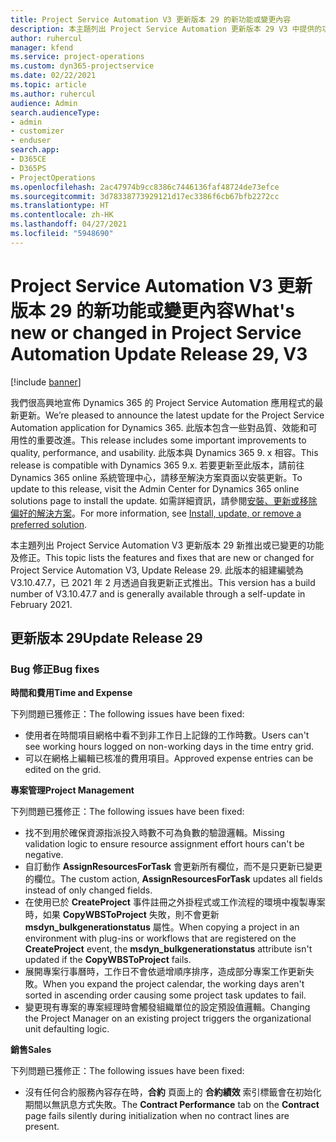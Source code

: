 ```yaml
---
title: Project Service Automation V3 更新版本 29 的新功能或變更內容
description: 本主題列出 Project Service Automation 更新版本 29 V3 中提供的功能和修正。
author: ruhercul
manager: kfend
ms.service: project-operations
ms.custom: dyn365-projectservice
ms.date: 02/22/2021
ms.topic: article
ms.author: ruhercul
audience: Admin
search.audienceType:
- admin
- customizer
- enduser
search.app:
- D365CE
- D365PS
- ProjectOperations
ms.openlocfilehash: 2ac47974b9cc8386c7446136faf48724de73efce
ms.sourcegitcommit: 3d78338773929121d17ec3386f6cb67bfb2272cc
ms.translationtype: HT
ms.contentlocale: zh-HK
ms.lasthandoff: 04/27/2021
ms.locfileid: "5948690"
---
```

# <a name="whats-new-or-changed-in-project-service-automation-update-release-29-v3"></a><span data-ttu-id="16328-103">Project Service Automation V3 更新版本 29 的新功能或變更內容</span><span class="sxs-lookup"><span data-stu-id="16328-103">What's new or changed in Project Service Automation Update Release 29, V3</span></span>

[!include [banner](../includes/psa-now-project-operations.md)]

<span data-ttu-id="16328-104">我們很高興地宣佈 Dynamics 365 的 Project Service Automation 應用程式的最新更新。</span><span class="sxs-lookup"><span data-stu-id="16328-104">We’re pleased to announce the latest update for the Project Service Automation application for Dynamics 365.</span></span> <span data-ttu-id="16328-105">此版本包含一些對品質、效能和可用性的重要改進。</span><span class="sxs-lookup"><span data-stu-id="16328-105">This release includes some important improvements to quality, performance, and usability.</span></span> <span data-ttu-id="16328-106">此版本與 Dynamics 365 9. x 相容。</span><span class="sxs-lookup"><span data-stu-id="16328-106">This release is compatible with Dynamics 365 9.x.</span></span> <span data-ttu-id="16328-107">若要更新至此版本，請前往 Dynamics 365 online 系統管理中心，請移至解決方案頁面以安裝更新。</span><span class="sxs-lookup"><span data-stu-id="16328-107">To update to this release, visit the Admin Center for Dynamics 365 online solutions page to install the update.</span></span> <span data-ttu-id="16328-108">如需詳細資訊，請參閱[安裝、更新或移除偏好的解決方案](/power-platform/admin/install-remove-preferred-solution)。</span><span class="sxs-lookup"><span data-stu-id="16328-108">For more information, see [Install, update, or remove a preferred solution](/power-platform/admin/install-remove-preferred-solution).</span></span>

<span data-ttu-id="16328-109">本主題列出 Project Service Automation V3 更新版本 29 新推出或已變更的功能及修正。</span><span class="sxs-lookup"><span data-stu-id="16328-109">This topic lists the features and fixes that are new or changed for Project Service Automation V3, Update Release 29.</span></span> <span data-ttu-id="16328-110">此版本的組建編號為 V3.10.47.7，已 2021 年 2 月透過自我更新正式推出。</span><span class="sxs-lookup"><span data-stu-id="16328-110">This version has a build number of V3.10.47.7 and is generally available through a self-update in February 2021.</span></span>

## <a name="update-release-29"></a><span data-ttu-id="16328-111">更新版本 29</span><span class="sxs-lookup"><span data-stu-id="16328-111">Update Release 29</span></span>

### <a name="bug-fixes"></a><span data-ttu-id="16328-112">Bug 修正</span><span class="sxs-lookup"><span data-stu-id="16328-112">Bug fixes</span></span>

<span data-ttu-id="16328-113">**時間和費用**</span><span class="sxs-lookup"><span data-stu-id="16328-113">**Time and Expense**</span></span>

<span data-ttu-id="16328-114">下列問題已獲修正：</span><span class="sxs-lookup"><span data-stu-id="16328-114">The following issues have been fixed:</span></span>

- <span data-ttu-id="16328-115">使用者在時間項目網格中看不到非工作日上記錄的工作時數。</span><span class="sxs-lookup"><span data-stu-id="16328-115">Users can't see working hours logged on non-working days in the time entry grid.</span></span>
- <span data-ttu-id="16328-116">可以在網格上編輯已核准的費用項目。</span><span class="sxs-lookup"><span data-stu-id="16328-116">Approved expense entries can be edited on the grid.</span></span>

<span data-ttu-id="16328-117">**專案管理**</span><span class="sxs-lookup"><span data-stu-id="16328-117">**Project Management**</span></span>

<span data-ttu-id="16328-118">下列問題已獲修正：</span><span class="sxs-lookup"><span data-stu-id="16328-118">The following issues have been fixed:</span></span>

- <span data-ttu-id="16328-119">找不到用於確保資源指派投入時數不可為負數的驗證邏輯。</span><span class="sxs-lookup"><span data-stu-id="16328-119">Missing validation logic to ensure resource assignment effort hours can't be negative.</span></span>
- <span data-ttu-id="16328-120">自訂動作 **AssignResourcesForTask** 會更新所有欄位，而不是只更新已變更的欄位。</span><span class="sxs-lookup"><span data-stu-id="16328-120">The custom action, **AssignResourcesForTask** updates all fields instead of only changed fields.</span></span>
- <span data-ttu-id="16328-121">在使用已於 **CreateProject** 事件註冊之外掛程式或工作流程的環境中複製專案時，如果 **CopyWBSToProject** 失敗，則不會更新 **msdyn_bulkgenerationstatus** 屬性。</span><span class="sxs-lookup"><span data-stu-id="16328-121">When copying a project in an environment with plug-ins or workflows that are registered on the **CreateProject** event, the **msdyn_bulkgenerationstatus** attribute isn't updated if the **CopyWBSToProject** fails.</span></span>
- <span data-ttu-id="16328-122">展開專案行事曆時，工作日不會依遞增順序排序，造成部分專案工作更新失敗。</span><span class="sxs-lookup"><span data-stu-id="16328-122">When you expand the project calendar, the working days aren't sorted in ascending order causing some project task updates to fail.</span></span>
- <span data-ttu-id="16328-123">變更現有專案的專案經理時會觸發組織單位的設定預設值邏輯。</span><span class="sxs-lookup"><span data-stu-id="16328-123">Changing the Project Manager on an existing project triggers the organizational unit defaulting logic.</span></span>

<span data-ttu-id="16328-124">**銷售**</span><span class="sxs-lookup"><span data-stu-id="16328-124">**Sales**</span></span>

<span data-ttu-id="16328-125">下列問題已獲修正：</span><span class="sxs-lookup"><span data-stu-id="16328-125">The following issues have been fixed:</span></span>

- <span data-ttu-id="16328-126">沒有任何合約服務內容存在時，**合約** 頁面上的 **合約績效** 索引標籤會在初始化期間以無訊息方式失敗。</span><span class="sxs-lookup"><span data-stu-id="16328-126">The **Contract Performance** tab on the **Contract** page fails silently during initialization when no contract lines are present.</span></span>